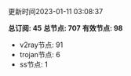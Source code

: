 更新时间2023-01-11 03:08:37

**总订阅: 45**
**总节点: 707**
**有效节点: 98**
- v2ray节点: 91
- trojan节点: 6
- ss节点: 1
